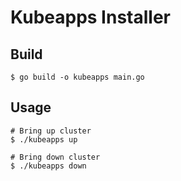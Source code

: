 # Kubeapps Installer

## Build

```
$ go build -o kubeapps main.go
```

## Usage

```
# Bring up cluster
$ ./kubeapps up

# Bring down cluster
$ ./kubeapps down
```
